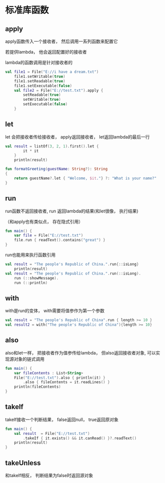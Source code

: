 # 标准库函数



## apply

apply函数传入一个接收者， 然后调用一系列函数来配置它

若提供lambda， 他会返回配置好的接收者

lambda的函数调用是针对接收者的

```kotlin
val file1 = File("E://i have a dream.txt")
    file1.setWritable(true)
    file1.setReadable(true)
    file1.setExecutable(false)
    val file2 = File("E://test.txt").apply { 
        setReadable(true)
        setWritable(true)
        setExecutable(false)
    }
```

## let

let 会把接收者传给接收者， apply返回接收者， let返回lambda的最后一行

```kotlin
val result = listOf(3, 2, 1).first().let {
        it * it
    }
    println(result)
```

```kotlin
fun formatGreeting(guestName: String?): String
{
    return guestName?.let { "Welcome, $it."} ?: "What is your name?"
}
```



## run

run函数不返回接收者, run 返回lambda的结果(和let很像， 执行结果)

（和apply也有类似点， 存在隐式引用）

```kotlin
fun main() {
    var file = File("E://test.txt")
    file.run { readText().contains("great") }
}
```

run也能用来执行函数引用

```kotlin
val result = "The people's Republic of China.".run{::isLong}
    println(result)
val result = "The people's Republic of China.".run(::isLong).
    run (::showMessage).
    run (::println)
```

## with

with是run的变体， with需要将值参作为第一个参数

```kotlin
val result = "The people's Republic of China".run { length >= 10 }
val result2 = with("The people's Republic of China"){length >= 10}
```



## also

also和let一样， 把接收者作为值参传给lambda， 但also返回接收者对象, 可以实现源对象的链式调用

```kotlin
fun main() {
    var fileContents : List<String>
    File("E://test.txt").also { println(it) }
        .also { fileContents = it.readLines() }
    println(fileContents)
}
```

## takeIf

takeIf接收一个判断结果， false返回null， true返回原对象

```kotlin
fun main() {
    val result  = File("E://test.txt")
        .takeIf { it.exists() && it.canRead() }?.readText()
    println(result)
}
```

## takeUnless

和takeIf相反， 判断结果为false时返回源对象

